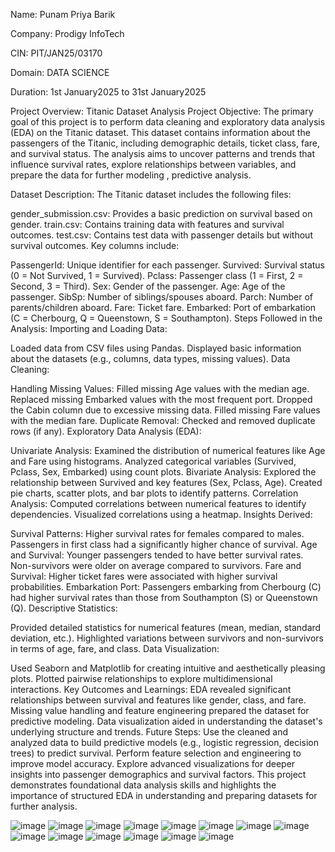 Name: Punam Priya Barik

Company: Prodigy InfoTech

CIN: PIT/JAN25/03170

Domain: DATA SCIENCE

Duration: 1st January2025 to 31st January2025

Project Overview: Titanic Dataset Analysis Project Objective: The primary goal of this project is to perform data cleaning and exploratory data analysis (EDA) on the Titanic dataset. This dataset contains information about the passengers of the Titanic, including demographic details, ticket class, fare, and survival status. The analysis aims to uncover patterns and trends that influence survival rates, explore relationships between variables, and prepare the data for further modeling , predictive analysis.

Dataset Description: The Titanic dataset includes the following files:

gender_submission.csv: Provides a basic prediction on survival based on gender. train.csv: Contains training data with features and survival outcomes. test.csv: Contains test data with passenger details but without survival outcomes. Key columns include:

PassengerId: Unique identifier for each passenger. Survived: Survival status (0 = Not Survived, 1 = Survived). Pclass: Passenger class (1 = First, 2 = Second, 3 = Third). Sex: Gender of the passenger. Age: Age of the passenger. SibSp: Number of siblings/spouses aboard. Parch: Number of parents/children aboard. Fare: Ticket fare. Embarked: Port of embarkation (C = Cherbourg, Q = Queenstown, S = Southampton). Steps Followed in the Analysis: Importing and Loading Data:

Loaded data from CSV files using Pandas. Displayed basic information about the datasets (e.g., columns, data types, missing values). Data Cleaning:

Handling Missing Values: Filled missing Age values with the median age. Replaced missing Embarked values with the most frequent port. Dropped the Cabin column due to excessive missing data. Filled missing Fare values with the median fare. Duplicate Removal: Checked and removed duplicate rows (if any). Exploratory Data Analysis (EDA):

Univariate Analysis: Examined the distribution of numerical features like Age and Fare using histograms. Analyzed categorical variables (Survived, Pclass, Sex, Embarked) using count plots. Bivariate Analysis: Explored the relationship between Survived and key features (Sex, Pclass, Age). Created pie charts, scatter plots, and bar plots to identify patterns. Correlation Analysis: Computed correlations between numerical features to identify dependencies. Visualized correlations using a heatmap. Insights Derived:

Survival Patterns: Higher survival rates for females compared to males. Passengers in first class had a significantly higher chance of survival. Age and Survival: Younger passengers tended to have better survival rates. Non-survivors were older on average compared to survivors. Fare and Survival: Higher ticket fares were associated with higher survival probabilities. Embarkation Port: Passengers embarking from Cherbourg (C) had higher survival rates than those from Southampton (S) or Queenstown (Q). Descriptive Statistics:

Provided detailed statistics for numerical features (mean, median, standard deviation, etc.). Highlighted variations between survivors and non-survivors in terms of age, fare, and class. Data Visualization:

Used Seaborn and Matplotlib for creating intuitive and aesthetically pleasing plots. Plotted pairwise relationships to explore multidimensional interactions. Key Outcomes and Learnings: EDA revealed significant relationships between survival and features like gender, class, and fare. Missing value handling and feature engineering prepared the dataset for predictive modeling. Data visualization aided in understanding the dataset's underlying structure and trends. Future Steps: Use the cleaned and analyzed data to build predictive models (e.g., logistic regression, decision trees) to predict survival. Perform feature selection and engineering to improve model accuracy. Explore advanced visualizations for deeper insights into passenger demographics and survival factors. This project demonstrates foundational data analysis skills and highlights the importance of structured EDA in understanding and preparing datasets for further analysis.

![image](https://github.com/user-attachments/assets/7553a8d9-fb4a-4c02-b112-0372242e184f)
![image](https://github.com/user-attachments/assets/12e86b37-c325-449f-8d34-ac5264263ee0)
![image](https://github.com/user-attachments/assets/3fd45425-7fdc-4925-aeb5-b70ced83c641)
![image](https://github.com/user-attachments/assets/45b66f2b-28f2-4955-a6dc-7f856ae1bea1)
![image](https://github.com/user-attachments/assets/967220e6-89d7-455c-88c2-ce3e89253eb1)
![image](https://github.com/user-attachments/assets/6a95cd35-08d8-411e-8ec2-009eef28746e)
![image](https://github.com/user-attachments/assets/17feccc8-59be-4947-8c47-028b2193635d)
![image](https://github.com/user-attachments/assets/2abf8ca0-44d4-48f6-b703-775e6fcd5fbc)
![image](https://github.com/user-attachments/assets/a646b543-c24a-4e9e-89d0-e4971f89e346)
![image](https://github.com/user-attachments/assets/394e1e17-f013-4279-896c-a8687f0ca7ee)
![image](https://github.com/user-attachments/assets/d1178207-877e-492f-84d1-023bbb45d9f8)
![image](https://github.com/user-attachments/assets/81fc0bf3-6966-480e-bd55-383fa5afb6da)
![image](https://github.com/user-attachments/assets/cccb5a3c-fc94-41c9-a619-b313c945c69a)
![image](https://github.com/user-attachments/assets/c0b73919-6b69-42f9-b2e2-d8679b745e06)
